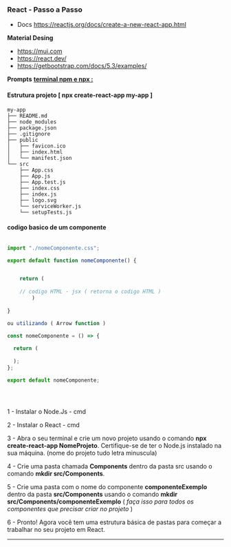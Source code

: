 ### React - Passo a Passo

- Docs  https://reactjs.org/docs/create-a-new-react-app.html
>    

 **Material Desing** 
- https://mui.com
- https://react.dev/
- https://getbootstrap.com/docs/5.3/examples/

**Prompts** [**terminal npm e npx :**](https://github.com/Fabricioxx/React_Basic/blob/main/CLI%20-%20React.md)

#### Estrutura projeto [ **npx create-react-app my-app** ]

```
my-app
├── README.md
├── node_modules
├── package.json
├── .gitignore
├── public
│   ├── favicon.ico
│   ├── index.html
│   └── manifest.json
└── src
    ├── App.css
    ├── App.js
    ├── App.test.js
    ├── index.css
    ├── index.js
    ├── logo.svg
    └── serviceWorker.js
    └── setupTests.js

```

#### codigo basico de um componente

```javascript

import "./nomeComponente.css";

export default function nomeComponente() {


    return (
    
    // codigo HTML - jsx ( retorna o codigo HTML )
        )
        
}

ou utilizando ( Arrow function )

const nomeComponente = () => {
  
  return (
    
  );
};

export default nomeComponente;





```


1 - Instalar o Node.Js - cmd

2 - Instalar o React - cmd

3 - Abra o seu terminal e crie um novo projeto usando o comando **npx create-react-app NomeProjeto**. Certifique-se de ter o Node.js instalado na sua máquina. (nome do projeto tudo letra minuscula)

4 - Crie uma pasta chamada **Components** dentro da pasta src usando o comando **mkdir src/Components**.

5 - Crie uma pasta com o nome do componente **componenteExemplo** dentro da pasta **src/Components** usando o comando **mkdir src/Components/componenteExemplo**
    ( _faça isso para todos os componentes que precisar criar no projeto_ )
    
6 - Pronto! Agora você tem uma estrutura básica de pastas para começar a trabalhar no seu projeto em React.   

--------------------------------------------------------------------------------------------------------------------
    

